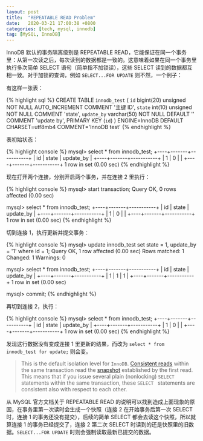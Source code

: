 ```yaml
---
layout: post
title:  "REPEATABLE READ Problem"
date:   2020-03-21 17:00:38 +0800
categories: [tech, mysql, innodb]
tag: [MySQL, InnoDB]
---
```

InnoDB 默认的事务隔离级别是 REPEATABLE READ，它能保证在同一个事务里：从第一次读之后，每次读到的数据都是一致的。这意味着如果在同一个事务里执行多次简单 SELECT 语句（简单指不加锁读），这些 SELECT 读到的数据都互相一致。对于加锁的查询，例如 `SELECT...FOR UPDATE` 则不然，一个例子：

有这样一张表：

{% highlight sql %}
CREATE TABLE `innodb_test` (
  `id` bigint(20) unsigned NOT NULL AUTO_INCREMENT COMMENT '主键 ID',
  `state` int(10) unsigned NOT NULL COMMENT 'state',
  `update_by` varchar(50) NOT NULL DEFAULT '' COMMENT 'update by',
  PRIMARY KEY (`id`)
) ENGINE=InnoDB DEFAULT CHARSET=utf8mb4 COMMENT='InnoDB test'
{% endhighlight %}

表初始状态：

{% highlight console %}
mysql> select * from innodb_test;
+----+-------+-----------+
| id | state | update_by |
+----+-------+-----------+
|  1 |     0 |           |
+----+-------+-----------+
1 row in set (0.00 sec)
{% endhighlight %}

现在打开两个连接，分别开启两个事务，并在连接 2 里执行：

{% highlight console %}
mysql> start transaction;
Query OK, 0 rows affected (0.00 sec)
 
mysql> select * from innodb_test;
+----+-------+-----------+
| id | state | update_by |
+----+-------+-----------+
|  1 |     0 |           |
+----+-------+-----------+
1 row in set (0.00 sec)
{% endhighlight %}

切到连接 1，执行更新并提交事务：

{% highlight console %}
mysql> update innodb_test set state = 1, update_by = '1' where id = 1;
Query OK, 1 row affected (0.00 sec)
Rows matched: 1  Changed: 1  Warnings: 0
 
mysql> select * from innodb_test;
+----+-------+-----------+
| id | state | update_by |
+----+-------+-----------+
|  1 |     1 | 1         |
+----+-------+-----------+
1 row in set (0.00 sec)
 
mysql> commit;
{% endhighlight %}

再切到连接 2，执行：

{% highlight console %}
mysql> select * from innodb_test;
+----+-------+-----------+
| id | state | update_by |
+----+-------+-----------+
|  1 |     0 |           |
+----+-------+-----------+
1 row in set (0.00 sec)
{% endhighlight %}

发现这行数据没有变成连接 1 里更新的结果，而改为 `select * from innodb_test for update;` 则会变。

> This is the default isolation level for `InnoDB`. [Consistent reads](https://dev.mysql.com/doc/refman/8.0/en/glossary.html#glos_consistent_read) within the same transaction read the [snapshot](https://dev.mysql.com/doc/refman/8.0/en/glossary.html#glos_snapshot) established by the first read. This means that if you issue several plain (nonlocking)  `SELECT ` statements within the same transaction, these `SELECT ` statements are consistent also with respect to each other.

从 MySQL 官方文档关于 REPEATABLE READ 的说明可以找到造成上面现象的原因，在事务里第一次读时会生成一个快照（连接 2 在开始事务后第一次 SELECT 时，连接 1 的事务还没有提交），后续的简单 SELECT 都会去读这个快照，所以就算连接 1 的事务已经提交了，连接 2 第二次 SELECT 时读到的还是快照里的旧数据。`SELECT...FOR UPDATE` 时则会强制读取最新已提交的数据。